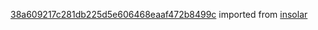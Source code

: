 [38a609217c281db225d5e606468eaaf472b8499c](https://github.com/insolar/insolar/commit/38a609217c281db225d5e606468eaaf472b8499c) imported from [insolar](https://github.com/insolar/insolar)
